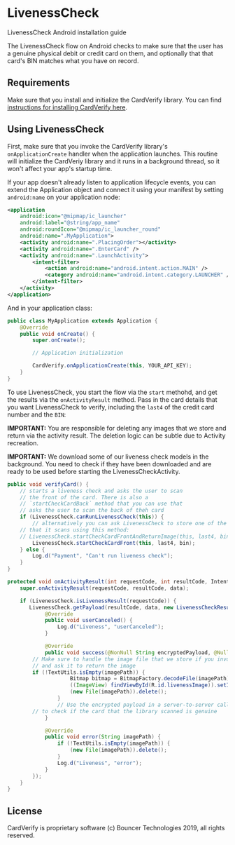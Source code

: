 # LivenessCheck

LivenessCheck Android installation guide

The LivenessCheck flow on Android checks to make sure that the user
has a genuine physical debit or credit card on them, and optionally
that that card's BIN matches what you have on record.

## Requirements

Make sure that you install and initialize the CardVerify library. You
can find [instructions for installing CardVerify here](card_verify_android_integration.md).

## Using LivenessCheck

First, make sure that you invoke the CardVerify library's
`onApplicationCreate` handler when the application launches. This
routine will initialize the CardVeriy library and it runs in a
background thread, so it won't affect your app's startup time.

If your app doesn't already listen to application lifecycle events,
you can extend the Application object and connect it using your
manifest by setting `android:name` on your application node:

```xml
<application
    android:icon="@mipmap/ic_launcher"
    android:label="@string/app_name"
    android:roundIcon="@mipmap/ic_launcher_round"
    android:name=".MyApplication">
    <activity android:name=".PlacingOrder"></activity>
    <activity android:name=".EnterCard" />
    <activity android:name=".LaunchActivity">
        <intent-filter>
            <action android:name="android.intent.action.MAIN" />
            <category android:name="android.intent.category.LAUNCHER" />
        </intent-filter>
    </activity>
</application>
```

And in your application class:

```java
public class MyApplication extends Application {
    @Override
    public void onCreate() {
        super.onCreate();

        // Application initialization

        CardVerify.onApplicationCreate(this, YOUR_API_KEY);
    }
}
```

To use LivenessCheck, you start the flow via the `start` methohd, and
get the results via the `onActivityResult` method. Pass in the card
details that you want LivenessCheck to verify, including the `last4` of
the credit card number and the `BIN`:

**IMPORTANT:** You are responsible for deleting any images that we store
and return via the activity result. The deletion logic can be subtle
due to Activity recreation.

**IMPORTANT:** We download some of our liveness check models in the
background. You need to check if they have been downloaded and are
ready to be used before starting the LivenessCheckActivity.


```java
public void verifyCard() {
    // starts a liveness check and asks the user to scan
    // the front of the card. There is also a
    // `startCheckCardBack` method that you can use that
    // asks the user to scan the back of theh card
    if (LivenessCheck.canRunLivenessCheck(this)) {
        // alternatively you can ask LivenessCheck to store one of the images
	// that it scans using this method:
	// LivenessCheck.startCheckCardFrontAndReturnImage(this, last4, bin)
        LivenessCheck.startCheckCardFront(this, last4, bin);
    } else {
        Log.d("Payment", "Can't run liveness check");
    }
}

protected void onActivityResult(int requestCode, int resultCode, Intent data) {
    super.onActivityResult(requestCode, resultCode, data);

    if (LivenessCheck.isLivenessResult(requestCode)) {
       LivenessCheck.getPayload(resultCode, data, new LivenessCheckResult() {
            @Override
            public void userCanceled() {
                Log.d("Liveness", "userCanceled");
            }

            @Override
            public void success(@NonNull String encryptedPayload, @Nullable String imagePath) {
		// Make sure to handle the image file that we store if you invoke the liveness check
		// and ask it to return the image
		if (!TextUtils.isEmpty(imagePath)) {
                    Bitmap bitmap = BitmapFactory.decodeFile(imagePath);
                    ((ImageView) findViewById(R.id.livenessImage)).setImageBitmap(bitmap);
                    (new File(imagePath)).delete();
                }
                // Use the encrypted payload in a server-to-server call with the Bouncer servers
		// to check if the card that the library scanned is genuine
            }

            @Override
            public void error(String imagePath) {
                if (!TextUtils.isEmpty(imagePath)) {
                    (new File(imagePath)).delete();
                }
                Log.d("Liveness", "error");
            }
        });
    }
}
```

## License

CardVerify is proprietary software (c) Bouncer Technologies 2019, all
rights reserved.

